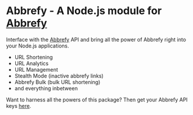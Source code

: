 # Abbrefy - A Node.js module for [Abbrefy](https://abbrefy.xyz/)

Interface with the [Abbrefy](https://abbrefy.xyz/) API and bring all the power of Abbrefy right into your Node.js applications.

- URL Shortening
- URL Analytics
- URL Management
- Stealth Mode (inactive abbrefy links)
- Abbrefy Bulk (bulk URL shortening)
- and everything inbetween

Want to harness all the powers of this package? Then get your Abbrefy API keys [here](http://www.abbrefy.xyz/me/dashboard/#account).
